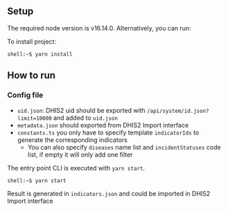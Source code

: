 ## Setup

The required node version is v16.14.0. Alternatively, you can run:

To install project:

```console
shell:~$ yarn install
```

## How to run

### Config file
- `uid.json`: DHIS2 uid should be exported with `/api/system/id.json?limit=10000` and added to `uid.json`
- `metadata.json` should exported from DHIS2 Import interface
- `constants.ts` you only have to specify template `indicatorIds` to generate the corresponding indicators
    - You can also specify `diseases` name list and `incidentStatuses` code list, if empty it will only add one filter

The entry point CLI is executed with `yarn start`.

```console
shell:~$ yarn start
```

Result is generated in  `indicators.json` and could be imported in DHIS2 Import interface

